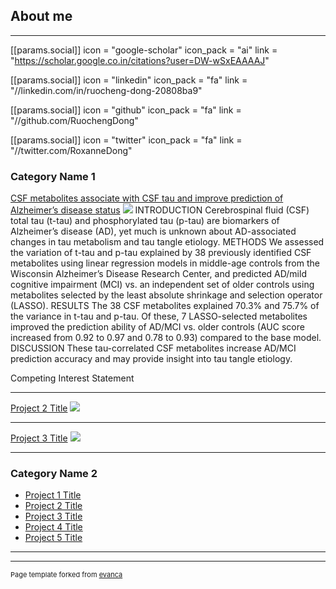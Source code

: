 ## About me

---
[[params.social]]
  icon = "google-scholar"
  icon_pack = "ai"
  link = "https://scholar.google.co.in/citations?user=DW-wSxEAAAAJ"
  
 [[params.social]]
    icon = "linkedin"
    icon_pack = "fa"
    link = "//linkedin.com/in/ruocheng-dong-20808ba9"

 [[params.social]]
    icon = "github"
    icon_pack = "fa"
    link = "//github.com/RuochengDong"

 [[params.social]]
    icon = "twitter"
    icon_pack = "fa"
    link = "//twitter.com/RoxanneDong"
### Category Name 1 

[CSF metabolites associate with CSF tau and improve prediction of Alzheimer’s disease status](/sample_page)
<img src="images/dummy_thumbnail.jpg?raw=true"/>
INTRODUCTION Cerebrospinal fluid (CSF) total tau (t-tau) and phosphorylated tau (p-tau) are biomarkers of Alzheimer’s disease (AD), yet much is unknown about AD-associated changes in tau metabolism and tau tangle etiology.
METHODS We assessed the variation of t-tau and p-tau explained by 38 previously identified CSF metabolites using linear regression models in middle-age controls from the Wisconsin Alzheimer’s Disease Research Center, and predicted AD/mild cognitive impairment (MCI) vs. an independent set of older controls using metabolites selected by the least absolute shrinkage and selection operator (LASSO).
RESULTS The 38 CSF metabolites explained 70.3% and 75.7% of the variance in t-tau and p-tau. Of these, 7 LASSO-selected metabolites improved the prediction ability of AD/MCI vs. older controls (AUC score increased from 0.92 to 0.97 and 0.78 to 0.93) compared to the base model.
DISCUSSION These tau-correlated CSF metabolites increase AD/MCI prediction accuracy and may provide insight into tau tangle etiology.

Competing Interest Statement

---
[Project 2 Title](/pdf/sample_presentation.pdf)
<img src="images/dummy_thumbnail.jpg?raw=true"/>

---
[Project 3 Title](http://example.com/)
<img src="images/dummy_thumbnail.jpg?raw=true"/>

---

### Category Name 2

- [Project 1 Title](http://example.com/)
- [Project 2 Title](http://example.com/)
- [Project 3 Title](http://example.com/)
- [Project 4 Title](http://example.com/)
- [Project 5 Title](http://example.com/)

---




---
<p style="font-size:11px">Page template forked from <a href="https://github.com/evanca/quick-portfolio">evanca</a></p>
<!-- Remove above link if you don't want to attibute -->
